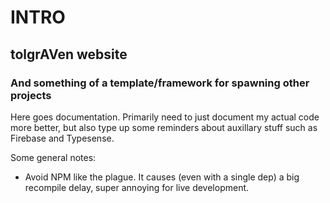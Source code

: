 # INTRO
## tolgrAVen website
### And something of a template/framework for spawning other projects

Here goes documentation. Primarily need to just document my actual code more better,
but also type up some reminders about auxillary stuff such as Firebase and Typesense.

Some general notes:
- Avoid NPM like the plague. It causes (even with a single dep) a big recompile delay,
  super annoying for live development.
